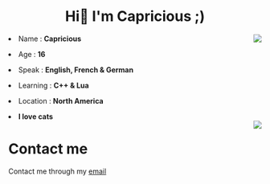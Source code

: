 <h1 align ="center"> Hi👋 I'm Capricious ;)</h1>

<img src="https://64.media.tumblr.com/106f416858b39b584242431aa05d1c5d/2990ff2ba213a4a2-19/s500x750/0a79282044883324106da47cabebface34d95975.gif" align="right">

<li>Name : <b>Capricious</b></li>
<p>
<li> Age : <b>16</b></li>
<p>
<li>Speak : <b>English, French & German</b> </li>
<p>
<li>Learning : <b>C++ & Lua</b> </li>
<p>
<li>Location : <b>North America</b> </li>
<p>
<li><b>I love cats</b> </li>
<img src="https://github-readme-stats.vercel.app/api?username=Capriciousxd&hide=contribs,prs&bg_color=0D1117&hide_border=true" align="right">
<p><h1> Contact me</h1>
<p> Contact me through my <a href="mailto:Capriciousxdd@gmmail.com"> email</a>
